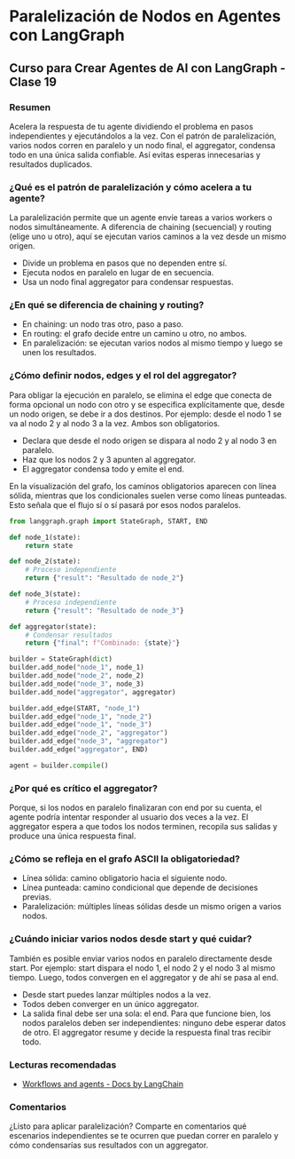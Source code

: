 # Paralelización de Nodos en Agentes con LangGraph

## Curso para Crear Agentes de AI con LangGraph - Clase 19

### Resumen
Acelera la respuesta de tu agente dividiendo el problema en pasos independientes y ejecutándolos a la vez. Con el patrón de paralelización, varios nodos corren en paralelo y un nodo final, el aggregator, condensa todo en una única salida confiable. Así evitas esperas innecesarias y resultados duplicados.

### ¿Qué es el patrón de paralelización y cómo acelera a tu agente?
La paralelización permite que un agente envíe tareas a varios workers o nodos simultáneamente. A diferencia de chaining (secuencial) y routing (elige uno u otro), aquí se ejecutan varios caminos a la vez desde un mismo origen.

- Divide un problema en pasos que no dependen entre sí.
- Ejecuta nodos en paralelo en lugar de en secuencia.
- Usa un nodo final aggregator para condensar respuestas.

### ¿En qué se diferencia de chaining y routing?
- En chaining: un nodo tras otro, paso a paso.
- En routing: el grafo decide entre un camino u otro, no ambos.
- En paralelización: se ejecutan varios nodos al mismo tiempo y luego se unen los resultados.

### ¿Cómo definir nodos, edges y el rol del aggregator?
Para obligar la ejecución en paralelo, se elimina el edge que conecta de forma opcional un nodo con otro y se especifica explícitamente que, desde un nodo origen, se debe ir a dos destinos. Por ejemplo: desde el nodo 1 se va al nodo 2 y al nodo 3 a la vez. Ambos son obligatorios.

- Declara que desde el nodo origen se dispara al nodo 2 y al nodo 3 en paralelo.
- Haz que los nodos 2 y 3 apunten al aggregator.
- El aggregator condensa todo y emite el end.

En la visualización del grafo, los caminos obligatorios aparecen con línea sólida, mientras que los condicionales suelen verse como líneas punteadas. Esto señala que el flujo sí o sí pasará por esos nodos paralelos.

```python
from langgraph.graph import StateGraph, START, END

def node_1(state):
    return state

def node_2(state):
    # Proceso independiente
    return {"result": "Resultado de node_2"}

def node_3(state):
    # Proceso independiente
    return {"result": "Resultado de node_3"}

def aggregator(state):
    # Condensar resultados
    return {"final": f"Combinado: {state}"}

builder = StateGraph(dict)
builder.add_node("node_1", node_1)
builder.add_node("node_2", node_2)
builder.add_node("node_3", node_3)
builder.add_node("aggregator", aggregator)

builder.add_edge(START, "node_1")
builder.add_edge("node_1", "node_2")
builder.add_edge("node_1", "node_3")
builder.add_edge("node_2", "aggregator")
builder.add_edge("node_3", "aggregator")
builder.add_edge("aggregator", END)

agent = builder.compile()
```

### ¿Por qué es crítico el aggregator?
Porque, si los nodos en paralelo finalizaran con end por su cuenta, el agente podría intentar responder al usuario dos veces a la vez. El aggregator espera a que todos los nodos terminen, recopila sus salidas y produce una única respuesta final.

### ¿Cómo se refleja en el grafo ASCII la obligatoriedad?
- Línea sólida: camino obligatorio hacia el siguiente nodo.
- Línea punteada: camino condicional que depende de decisiones previas.
- Paralelización: múltiples líneas sólidas desde un mismo origen a varios nodos.

### ¿Cuándo iniciar varios nodos desde start y qué cuidar?
También es posible enviar varios nodos en paralelo directamente desde start. Por ejemplo: start dispara el nodo 1, el nodo 2 y el nodo 3 al mismo tiempo. Luego, todos convergen en el aggregator y de ahí se pasa al end.

- Desde start puedes lanzar múltiples nodos a la vez.
- Todos deben converger en un único aggregator.
- La salida final debe ser una sola: el end.
Para que funcione bien, los nodos paralelos deben ser independientes: ninguno debe esperar datos de otro. El aggregator resume y decide la respuesta final tras recibir todo.

### Lecturas recomendadas
- [Workflows and agents - Docs by LangChain](https://python.langchain.com/docs/langgraph/)

### Comentarios
¿Listo para aplicar paralelización? Comparte en comentarios qué escenarios independientes se te ocurren que puedan correr en paralelo y cómo condensarías sus resultados con un aggregator.
